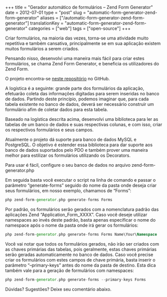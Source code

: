 +++
title = "Gerador automático de formulários – Zend Form Generator"
date = 2012-07-01
type = "post"
slug = "automatic-form-generator-zend-form-generator"
aliases = ["/automatic-form-generator-zend-form-generator"]
translationKey = "automatic-form-generator-zend-form-generator"
categories = ["web"]
tags = ["open-source"]
+++

Criar formulários, na maioria das vezes, torna-se uma atividade muito repetitiva e também cansativa, principalmente se em sua aplicação existem muitos formulários a serem criados.

Pensando nisso, desenvolvi uma maneira mais fácil para criar estes formulários, se chama Zend Form Generator, e beneficia os utilizadores do Zend Form.

O projeto encontra-se [neste repositório][zend-form-generator] no GitHub.

A logística é a seguinte: grande parte dos formulários da aplicação, efetuarão coleta das informações digitadas para serem inseridas no banco de dados. Partindo deste princípio, podemos imaginar que, para cada tabela existente no banco de dados, deverá ser necessário construir um formulário afim de coletar dados para esta tabela.

Baseado na logística descrita acima, desenvolvi uma biblioteca para ler as tabelas de um banco de dados e suas respectivas colunas, e com isso, criar os respectivos formulários e seus campos.

Atualmente o projeto dá suporte para banco de dados MySQL e PostgreSQL. O objetivo é estender essa biblioteca para dar suporte aos banco de dados suportados pelo PDO e também prover uma maneira melhor para estilizar os formulários utilizando os Decorators.

Para usar é fácil, configure o seu banco de dados no arquivo zend-form-generator.php

Em seguida basta você executar o script na linha de comando e passar o parâmetro “generate-forms” seguido do nome da pasta onde deseja criar seus formulários, em nosso exemplo, chamamos de “Forms”:

```php
php zend-form-generator.php generate-forms Forms
```

Por padrão, os formulários serão gerados com a nomenclatura padrão das aplicações Zend “Application_Form_XXXX”. Caso você deseje utilizar namespaces ao invés deste padrão, basta apenas especificar o nome do namespace após o nome da pasta onde irá gerar os formulários:

```php
php zend-form-generator.php generate-forms Forms Name\Your\Namespace
```

Você vai notar que todos os formulários gerados, não irão ser criados com as chaves primárias das tabelas, pois geralmente, estas chaves primárias serão geradas automaticamente no banco de dados. Caso você precise criar os formulários com estes campos de chave primária, basta inserir o parâmetro “–primary-keys” antes do nome da pasta de destino. Esta dica também vale para a geração de formulários com namespaces:

```php
php zend-form-generator.php generate-forms --primary-keys Forms
```

Dúvidas? Sugestões? Deixe seu comentário abaixo.

[zend-form-generator]: https://github.com/ionixjunior/zend-form-generator